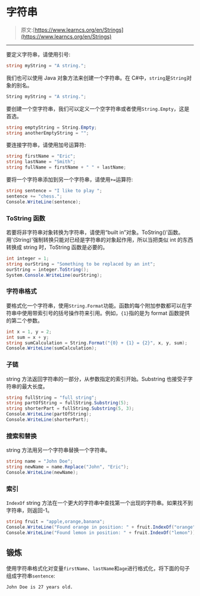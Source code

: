 # 字符串

> 原文:[https://www.learncs.org/en/Strings](https://www.learncs.org/en/Strings)

* * *

要定义字符串，请使用引号:

```cs
string myString = "A string."; 
```

我们也可以使用 Java 对象方法来创建一个字符串。在 C#中，`string`是`String`对象的别名。

```cs
String myString = "A string."; 
```

要创建一个空字符串，我们可以定义一个空字符串或者使用`String.Empty`，这是首选。

```cs
string emptyString = String.Empty;
string anotherEmptyString = ""; 
```

要连接字符串，请使用加号运算符:

```cs
string firstName = "Eric";
string lastName = "Smith";
string fullName = firstName + " " + lastName; 
```

要将一个字符串添加到另一个字符串，请使用`+=`运算符:

```cs
string sentence = "I like to play ";
sentence += "chess.";
Console.WriteLine(sentence); 
```

### ToString 函数

若要将非字符串对象转换为字符串，请使用“built in”对象。ToString()'函数。用'(String)'强制转换只能对已经是字符串的对象起作用，所以当把类似 int 的东西转换成 string 时，ToString 函数是必要的。

```cs
int integer = 1;
string ourString = "Something to be replaced by an int";
ourString = integer.ToString();
System.Console.WriteLine(ourString); 
```

### 字符串格式

要格式化一个字符串，使用`String.Format`功能。函数的每个附加参数都可以在字符串中使用带索引号的括号操作符来引用。例如，`{1}`指的是为 format 函数提供的第二个参数。

```cs
int x = 1, y = 2;
int sum = x + y;
string sumCalculation = String.Format("{0} + {1} = {2}", x, y, sum);
Console.WriteLine(sumCalculation); 
```

### 子链

string 方法返回字符串的一部分，从参数指定的索引开始。Substring 也接受子字符串的最大长度。

```cs
string fullString = "full string";
string partOfString = fullString.Substring(5);
string shorterPart = fullString.Substring(5, 3);
Console.WriteLine(partOfString);
Console.WriteLine(shorterPart); 
```

### 搜索和替换

string 方法用另一个字符串替换一个字符串。

```cs
string name = "John Doe";
string newName = name.Replace("John", "Eric");
Console.WriteLine(newName); 
```

### 索引

`IndexOf` string 方法在一个更大的字符串中查找第一个出现的字符串。如果找不到字符串，则返回-1。

```cs
string fruit = "apple,orange,banana";
Console.WriteLine("Found orange in position: " + fruit.IndexOf("orange"));
Console.WriteLine("Found lemon in position: " + fruit.IndexOf("lemon")); 
```

## 锻炼

使用字符串格式化对变量`firstName`、`lastName`和`age`进行格式化，将下面的句子组成字符串`sentence`:

`John Doe is 27 years old.`